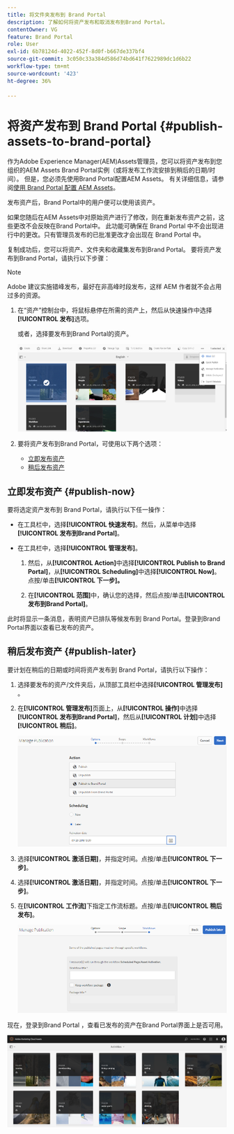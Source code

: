 ```yaml
---
title: 将文件夹发布到 Brand Portal
description: 了解如何将资产发布和取消发布到Brand Portal。
contentOwner: VG
feature: Brand Portal
role: User
exl-id: 6b78124d-4022-452f-8d0f-b667de337bf4
source-git-commit: 3c050c33a384d586d74bd641f7622989dc1d6b22
workflow-type: tm+mt
source-wordcount: '423'
ht-degree: 36%

---
```


# 将资产发布到 Brand Portal {#publish-assets-to-brand-portal}

作为Adobe Experience Manager(AEM)Assets管理员，您可以将资产发布到您组织的AEM Assets Brand Portal实例（或将发布工作流安排到稍后的日期/时间）。 但是，您必须先使用Brand Portal配置AEM Assets。 有关详细信息，请参阅[使用 Brand Portal 配置 AEM Assets](configure-aem-assets-with-brand-portal.md)。

发布资产后，Brand Portal中的用户便可以使用该资产。

如果您随后在AEM Assets中对原始资产进行了修改，则在重新发布资产之前，这些更改不会反映在Brand Portal中。 此功能可确保在 Brand Portal 中不会出现进行中的更改。只有管理员发布的已批准更改才会出现在 Brand Portal 中。

复制成功后，您可以将资产、文件夹和收藏集发布到Brand Portal。 要将资产发布到Brand Portal，请执行以下步骤：

>[!NOTE]
>
>Adobe 建议实施错峰发布，最好在非高峰时段发布，这样 AEM 作者就不会占用过多的资源。

1. 在“资产”控制台中，将鼠标悬停在所需的资产上，然后从快速操作中选择&#x200B;**[!UICONTROL 发布]**&#x200B;选项。

   或者，选择要发布到Brand Portal的资产。

   ![publish2bp-2](assets/publish2bp-2.png)

2. 要将资产发布到Brand Portal，可使用以下两个选项：
   * [立即发布资产](#publish-now)
   * [稍后发布资产](#publish-later)

## 立即发布资产 {#publish-now}

要将选定资产发布到 Brand Portal，请执行以下任一操作：

* 在工具栏中，选择&#x200B;**[!UICONTROL 快速发布]**。然后，从菜单中选择&#x200B;**[!UICONTROL 发布到Brand Portal]**。

* 在工具栏中，选择&#x200B;**[!UICONTROL 管理发布]**。

   1. 然后，从&#x200B;**[!UICONTROL Action]**&#x200B;中选择&#x200B;**[!UICONTROL Publish to Brand Portal]**，从&#x200B;**[!UICONTROL Scheduling]**&#x200B;中选择&#x200B;**[!UICONTROL Now]**。 点按/单击&#x200B;**[!UICONTROL 下一步]。**

   2. 在&#x200B;**[!UICONTROL 范围]**&#x200B;中，确认您的选择，然后点按/单击&#x200B;**[!UICONTROL 发布到Brand Portal]**。

此时将显示一条消息，表明资产已排队等候发布到 Brand Portal。登录到Brand Portal界面以查看已发布的资产。

## 稍后发布资产 {#publish-later}

要计划在稍后的日期或时间将资产发布到 Brand Portal，请执行以下操作：

1. 选择要发布的资产/文件夹后，从顶部工具栏中选择&#x200B;**[!UICONTROL 管理发布]** 。
2. 在&#x200B;**[!UICONTROL 管理发布]**&#x200B;页面上，从&#x200B;**[!UICONTROL 操作]**&#x200B;中选择&#x200B;**[!UICONTROL 发布到Brand Portal]**，然后从&#x200B;**[!UICONTROL 计划]**&#x200B;中选择&#x200B;**[!UICONTROL 稍后]**。

   ![publishlaterbp-1](assets/publishlaterbp-1.png)

3. 选择&#x200B;**[!UICONTROL 激活日期]**，并指定时间。点按/单击&#x200B;**[!UICONTROL 下一步]**。
4. 选择&#x200B;**[!UICONTROL 激活日期]**，并指定时间。点按/单击&#x200B;**[!UICONTROL 下一步]**。
5. 在&#x200B;**[!UICONTROL 工作流]**&#x200B;下指定工作流标题。点按/单击&#x200B;**[!UICONTROL 稍后发布]**。

   ![publishworkflow](assets/publishworkflow.png)

现在，登录到Brand Portal ，查看已发布的资产在Brand Portal界面上是否可用。

![bp_631_landing_page](assets/bp_landing_page.png)
